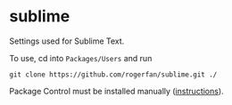sublime
=======

Settings used for Sublime Text.

To use, cd into `Packages/Users` and run

```
git clone https://github.com/rogerfan/sublime.git ./
```

Package Control must be installed manually ([instructions](https://sublime.wbond.net/installation)).
